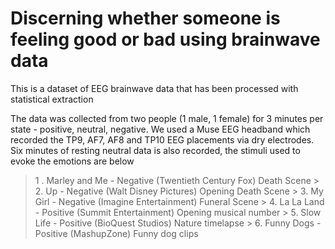 # Discerning whether someone is feeling good or bad using brainwave data

This is a dataset of EEG brainwave data that has been processed with statistical extraction

The data was collected from two people (1 male, 1 female) for 3 minutes per state - positive, neutral, negative. We used a Muse EEG headband which recorded the TP9, AF7, AF8 and TP10 EEG placements via dry electrodes. Six minutes of resting neutral data is also recorded, the stimuli used to evoke the emotions are below

> 1 . Marley and Me - Negative (Twentieth Century Fox) Death Scene > 2. Up - Negative (Walt Disney Pictures) Opening Death Scene > 3. My Girl - Negative (Imagine Entertainment) Funeral Scene > 4. La La Land - Positive (Summit Entertainment) Opening musical number > 5. Slow Life - Positive (BioQuest Studios) Nature timelapse > 6. Funny Dogs - Positive (MashupZone) Funny dog clips
